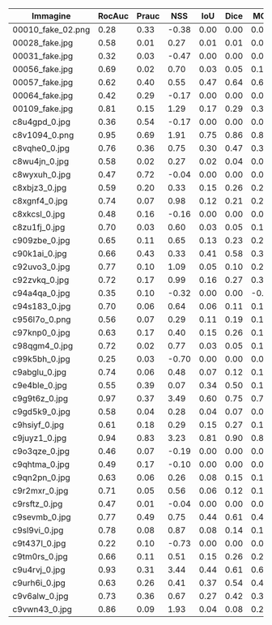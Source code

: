 | Immagine | RocAuc | Prauc | NSS | IoU | Dice | MCC | BF1 | Fpr@95TPR | AveragePrecision | BoundaryF1 | RegionIoU |
|-----------|--------|-------|-----|-----|------|-----|-----|----------|-----------------|-----------|----------|
| 00010_fake_02.png | 0.28 | 0.33 | -0.38 | 0.00 | 0.00 | 0.00 | 0.00 | 1.00 | 0.33 | 0.00 | 0.00 |
| 00028_fake.jpg | 0.58 | 0.01 | 0.27 | 0.01 | 0.01 | 0.02 | 0.01 | 0.94 | 0.01 | 0.01 | 0.00 |
| 00031_fake.jpg | 0.32 | 0.03 | -0.47 | 0.00 | 0.00 | 0.00 | 0.00 | 0.89 | 0.03 | 0.00 | 0.00 |
| 00056_fake.jpg | 0.69 | 0.02 | 0.70 | 0.03 | 0.05 | 0.12 | 0.05 | 0.80 | 0.02 | 0.00 | 0.00 |
| 00057_fake.jpg | 0.62 | 0.40 | 0.55 | 0.47 | 0.64 | 0.62 | 0.64 | 0.96 | 0.40 | 0.37 | 0.05 |
| 00064_fake.jpg | 0.42 | 0.29 | -0.17 | 0.00 | 0.00 | 0.00 | 0.00 | 0.91 | 0.29 | 0.00 | 0.00 |
| 00109_fake.jpg | 0.81 | 0.15 | 1.29 | 0.17 | 0.29 | 0.33 | 0.29 | 0.70 | 0.15 | 0.32 | 0.01 |
| c8u4gpd_0.jpg | 0.36 | 0.54 | -0.17 | 0.00 | 0.00 | 0.00 | 0.00 | 0.97 | 0.54 | 0.00 | 0.00 |
| c8v1094_0.png | 0.95 | 0.69 | 1.91 | 0.75 | 0.86 | 0.84 | 0.86 | 0.18 | 0.69 | 0.29 | 0.25 |
| c8vqhe0_0.jpg | 0.76 | 0.36 | 0.75 | 0.30 | 0.47 | 0.35 | 0.47 | 0.63 | 0.36 | 0.01 | 0.01 |
| c8wu4jn_0.jpg | 0.58 | 0.02 | 0.27 | 0.02 | 0.04 | 0.08 | 0.04 | 0.89 | 0.02 | 0.01 | 0.00 |
| c8wyxuh_0.jpg | 0.47 | 0.72 | -0.04 | 0.00 | 0.00 | 0.00 | 0.00 | 0.95 | 0.72 | 0.00 | 0.00 |
| c8xbjz3_0.jpg | 0.59 | 0.20 | 0.33 | 0.15 | 0.26 | 0.21 | 0.26 | 0.93 | 0.20 | 0.15 | 0.00 |
| c8xgnf4_0.jpg | 0.74 | 0.07 | 0.98 | 0.12 | 0.21 | 0.21 | 0.21 | 0.70 | 0.07 | 0.10 | 0.01 |
| c8xkcsl_0.jpg | 0.48 | 0.16 | -0.16 | 0.00 | 0.00 | 0.00 | 0.00 | 0.95 | 0.16 | 0.00 | 0.00 |
| c8zu1fj_0.jpg | 0.70 | 0.03 | 0.60 | 0.03 | 0.05 | 0.10 | 0.05 | 0.64 | 0.03 | 0.00 | 0.00 |
| c909zbe_0.jpg | 0.65 | 0.11 | 0.65 | 0.13 | 0.23 | 0.20 | 0.23 | 0.84 | 0.11 | 0.10 | 0.00 |
| c90k1ai_0.jpg | 0.66 | 0.43 | 0.33 | 0.41 | 0.58 | 0.34 | 0.58 | 0.78 | 0.43 | 0.04 | 0.05 |
| c92uvo3_0.jpg | 0.77 | 0.10 | 1.09 | 0.05 | 0.10 | 0.23 | 0.10 | 0.61 | 0.10 | 0.02 | 0.05 |
| c92zvkq_0.jpg | 0.72 | 0.17 | 0.99 | 0.16 | 0.27 | 0.32 | 0.27 | 0.82 | 0.17 | 0.21 | 0.02 |
| c94a4qa_0.jpg | 0.35 | 0.10 | -0.32 | 0.00 | 0.00 | -0.00 | 0.00 | 1.00 | 0.10 | 0.10 | 0.00 |
| c94s183_0.jpg | 0.70 | 0.06 | 0.64 | 0.06 | 0.11 | 0.18 | 0.11 | 0.80 | 0.06 | 0.01 | 0.00 |
| c956l7o_0.png | 0.56 | 0.07 | 0.29 | 0.11 | 0.19 | 0.15 | 0.19 | 0.95 | 0.07 | 0.18 | 0.01 |
| c97knp0_0.jpg | 0.63 | 0.17 | 0.40 | 0.15 | 0.26 | 0.17 | 0.26 | 0.83 | 0.17 | 0.10 | 0.01 |
| c98qgm4_0.jpg | 0.72 | 0.02 | 0.77 | 0.03 | 0.05 | 0.13 | 0.05 | 0.76 | 0.02 | 0.00 | 0.00 |
| c99k5bh_0.jpg | 0.25 | 0.03 | -0.70 | 0.00 | 0.00 | 0.00 | 0.00 | 0.99 | 0.03 | 0.00 | 0.00 |
| c9abglu_0.jpg | 0.74 | 0.06 | 0.48 | 0.07 | 0.12 | 0.19 | 0.12 | 0.48 | 0.06 | 0.07 | 0.00 |
| c9e4ble_0.jpg | 0.55 | 0.39 | 0.07 | 0.34 | 0.50 | 0.13 | 0.50 | 0.92 | 0.39 | 0.06 | 0.00 |
| c9g9t6z_0.jpg | 0.97 | 0.37 | 3.49 | 0.60 | 0.75 | 0.75 | 0.75 | 0.12 | 0.37 | 0.52 | 0.15 |
| c9gd5k9_0.jpg | 0.58 | 0.04 | 0.28 | 0.04 | 0.07 | 0.09 | 0.07 | 0.96 | 0.04 | 0.01 | 0.00 |
| c9hsiyf_0.jpg | 0.61 | 0.18 | 0.29 | 0.15 | 0.27 | 0.13 | 0.27 | 0.84 | 0.18 | 0.00 | 0.00 |
| c9juyz1_0.jpg | 0.94 | 0.83 | 3.23 | 0.81 | 0.90 | 0.89 | 0.90 | 0.46 | 0.83 | 0.57 | 0.78 |
| c9o3qze_0.jpg | 0.46 | 0.07 | -0.19 | 0.00 | 0.00 | 0.00 | 0.00 | 0.90 | 0.07 | 0.00 | 0.00 |
| c9qhtma_0.jpg | 0.49 | 0.17 | -0.10 | 0.00 | 0.00 | 0.00 | 0.00 | 0.91 | 0.17 | 0.00 | 0.00 |
| c9qn2pn_0.jpg | 0.63 | 0.06 | 0.26 | 0.08 | 0.15 | 0.18 | 0.15 | 0.72 | 0.06 | 0.02 | 0.01 |
| c9r2mxr_0.jpg | 0.71 | 0.05 | 0.56 | 0.06 | 0.12 | 0.13 | 0.12 | 0.79 | 0.05 | 0.02 | 0.00 |
| c9rsftz_0.jpg | 0.47 | 0.01 | -0.04 | 0.00 | 0.00 | 0.00 | 0.00 | 1.00 | 0.01 | 0.00 | 0.00 |
| c9sevmb_0.jpg | 0.77 | 0.49 | 0.75 | 0.44 | 0.61 | 0.49 | 0.61 | 0.66 | 0.49 | 0.10 | 0.02 |
| c9sl9vi_0.jpg | 0.78 | 0.08 | 0.87 | 0.08 | 0.14 | 0.13 | 0.14 | 0.62 | 0.08 | 0.04 | 0.01 |
| c9t437l_0.jpg | 0.22 | 0.10 | -0.73 | 0.00 | 0.00 | 0.00 | 0.00 | 1.00 | 0.10 | 0.00 | 0.00 |
| c9tm0rs_0.jpg | 0.66 | 0.11 | 0.51 | 0.15 | 0.26 | 0.20 | 0.26 | 0.82 | 0.11 | 0.07 | 0.00 |
| c9u4rvj_0.jpg | 0.93 | 0.31 | 3.44 | 0.44 | 0.61 | 0.62 | 0.61 | 0.35 | 0.31 | 0.23 | 0.15 |
| c9urh6i_0.jpg | 0.63 | 0.26 | 0.41 | 0.37 | 0.54 | 0.46 | 0.54 | 0.91 | 0.26 | 0.06 | 0.00 |
| c9v6alw_0.jpg | 0.73 | 0.36 | 0.67 | 0.27 | 0.42 | 0.33 | 0.42 | 0.62 | 0.36 | 0.02 | 0.00 |
| c9vwn43_0.jpg | 0.86 | 0.09 | 1.93 | 0.04 | 0.08 | 0.21 | 0.08 | 0.56 | 0.09 | 0.00 | 0.05 |
